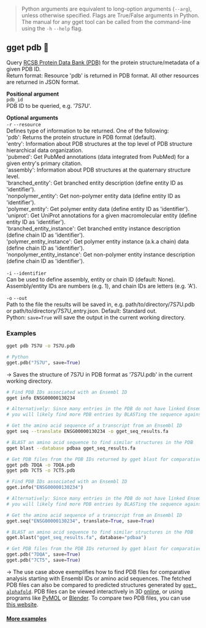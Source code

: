 > Python arguments are equivalent to long-option arguments (`--arg`), unless otherwise specified. Flags are True/False arguments in Python. The manual for any gget tool can be called from the command-line using the `-h` `--help` flag.  
## gget pdb 🔮
Query [RCSB Protein Data Bank (PDB)](https://www.rcsb.org/) for the protein structure/metadata of a given PDB ID.  
Return format: Resource 'pdb' is returned in PDB format. All other resources are returned in JSON format.  

**Positional argument**  
`pdb_id`  
PDB ID to be queried, e.g. '7S7U'.  

**Optional arguments**  
 `-r` `--resource`  
 Defines type of information to be returned. One of the following:  
 'pdb': Returns the protein structure in PDB format (default).    
 'entry': Information about PDB structures at the top level of PDB structure hierarchical data organization.  
 'pubmed': Get PubMed annotations (data integrated from PubMed) for a given entry's primary citation.  
 'assembly': Information about PDB structures at the quaternary structure level.  
 'branched_entity': Get branched entity description (define entity ID as 'identifier').  
 'nonpolymer_entity': Get non-polymer entity data (define entity ID as 'identifier').  
 'polymer_entity': Get polymer entity data (define entity ID as 'identifier').  
 'uniprot': Get UniProt annotations for a given macromolecular entity (define entity ID as 'identifier').  
 'branched_entity_instance': Get branched entity instance description (define chain ID as 'identifier').  
 'polymer_entity_instance': Get polymer entity instance (a.k.a chain) data (define chain ID as 'identifier').  
 'nonpolymer_entity_instance': Get non-polymer entity instance description (define chain ID as 'identifier').  
  
`-i` `--identifier`  
Can be used to define assembly, entity or chain ID (default: None). Assembly/entity IDs are numbers (e.g. 1), and chain IDs are letters (e.g. 'A').  
  
`-o` `--out`   
Path to the file the results will be saved in, e.g. path/to/directory/7S7U.pdb or path/to/directory/7S7U_entry.json. Default: Standard out.    
Python: `save=True` will save the output in the current working directory.  
  
  
### Examples
```bash
gget pdb 7S7U -o 7S7U.pdb
```
```python
# Python
gget.pdb("7S7U", save=True)
```
&rarr; Saves the structure of 7S7U in PDB format as '7S7U.pdb' in the current working directory.
  
```bash
# Find PDB IDs associated with an Ensembl ID 
gget info ENSG00000130234

# Alternatively: Since many entries in the PDB do not have linked Ensembl IDs, 
# you will likely find more PDB entries by BLASTing the sequence agains the PDB.

# Get the amino acid sequence of a transcript from an Ensembl ID
gget seq --translate ENSG00000130234 -o gget_seq_results.fa

# BLAST an amino acid sequence to find similar structures in the PDB
gget blast --database pdbaa gget_seq_results.fa

# Get PDB files from the PDB IDs returned by gget blast for comparative analysis
gget pdb 7DQA -o 7DQA.pdb
gget pdb 7CT5 -o 7CT5.pdb
```
```python
# Find PDB IDs associated with an Ensembl ID 
gget.info("ENSG00000130234")

# Alternatively: Since many entries in the PDB do not have linked Ensembl IDs, 
# you will likely find more PDB entries by BLASTing the sequence agains the PDB.

# Get the amino acid sequence of a transcript from an Ensembl ID
gget.seq("ENSG00000130234", translate=True, save=True)

# BLAST an amino acid sequence to find similar structures in the PDB
gget.blast("gget_seq_results.fa", database="pdbaa")

# Get PDB files from the PDB IDs returned by gget blast for comparative analysis
gget.pdb("7DQA", save=True)
gget.pdb("7CT5", save=True)
```
&rarr; The use case above exemplifies how to find PDB files for comparative analysis starting with Ensembl IDs or amino acid sequences. The fetched PDB files can also be compared to predicted structures generated by [`gget alphafold`](alpahfold.md). PDB files can be viewed interactively in 3D [online](https://rcsb.org/3d-view), or using programs like [PyMOL](https://pymol.org/) or [Blender](https://www.blender.org/). To compare two PDB files, you can use [this website](https://rcsb.org/alignment).
  
#### [More examples](https://github.com/pachterlab/gget_examples)
